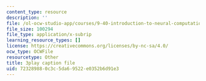 ```yaml
---
content_type: resource
description: ''
file: /ol-ocw-studio-app/courses/9-40-introduction-to-neural-computation-spring-2018/723289880c3c5da69522e0352b6d91e3_Oq_k8F2T1Jc.vtt
file_size: 100294
file_type: application/x-subrip
learning_resource_types: []
license: https://creativecommons.org/licenses/by-nc-sa/4.0/
ocw_type: OCWFile
resourcetype: Other
title: 3play caption file
uid: 72328988-0c3c-5da6-9522-e0352b6d91e3
---
```

